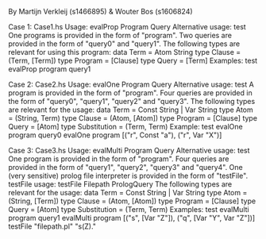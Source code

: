 By Martijn Verkleij (s1466895) & Wouter Bos (s1606824)

Case 1:
Case1.hs
Usage: evalProp Program Query
Alternative usage: test
One programs is provided in the form of "program".
Two queries are provided in the form of "query0" and "query1".
The following types are relevant for using this program:
	data Term       = Atom String
	type Clause     = (Term, [Term])
	type Program    = [Clause]
	type Query      = [Term]
Examples:
	test
	evalProp program query1

Case 2:
Case2.hs
Usage: evalOne Program Query
Alternative usage: test
A program is provided in the form of "program".
Four queries are provided in the form of "query0", "query1", "query2" and "query3".
The following types are relevant for the usage:
	data Term           = Const String | Var String
	type Atom           = (String, Term)
	type Clause         = (Atom, [Atom])
	type Program        = [Clause]
	type Query          = [Atom]
	type Substitution   = (Term, Term)
Example:
    test
	evalOne program query0
	evalOne program [("r", Const "a"), ("r", Var "X")]

Case 3:
Case3.hs
Usage: evalMulti Program Query
Alternative usage: test
One program is provided in the form of "program".
Four queries are provided in the form of "query1", "query2", "query3" and "query4".
One (very sensitive) prolog file interpreter is provided in the form of "testFile".
testFile usage: testFile Filepath PrologQuery
The following types are relevant for the usage:
	data Term           = Const String | Var String
	type Atom           = (String, [Term])
	type Clause         = (Atom, [Atom])
	type Program        = [Clause]
	type Query          = [Atom]
	type Substitution   = (Term, Term)
Examples:
    test
    evalMulti program query1
	evalMulti program [("s", [Var "Z"]), ("q", [Var "Y", Var "Z"])]
	testFile "filepath.pl" "s(Z)."